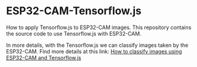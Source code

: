 # ESP32-CAM-Tensorflow.js
How to apply Tensorflow.js to ESP32-CAM images. This repository contains the source code to use Tensorflow.js with ESP32-CAM.

In more details, with the Tensorflow.js we can classify images taken by the ESP32-CAM.
Find more details at this link:  [How to classify images using ESP32-CAM and Tensorflow.js](https://www.survivingwithandroid.com/esp32-cam-tensorflow-js/)

